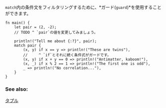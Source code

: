 <!-- A `match` *guard* can be added to filter the arm. -->
`match`内の条件文をフィルタリングするために、*ガード(`guard`)*を使用することができます。

``` rust,editable
fn main() {
    let pair = (2, -2);
    // TODO ^ `pair`の値を変更してみましょう。

    println!("Tell me about {:?}", pair);
    match pair {
        (x, y) if x == y => println!("These are twins"),
        //     ^ `if`とそれに続く条件式がガードです。
        (x, y) if x + y == 0 => println!("Antimatter, kaboom!"),
        (x, _) if x % 2 == 1 => println!("The first one is odd"),
        _ => println!("No correlation..."),
    }
}

```

### See also:

[タプル](../../primitives/tuples.html)
